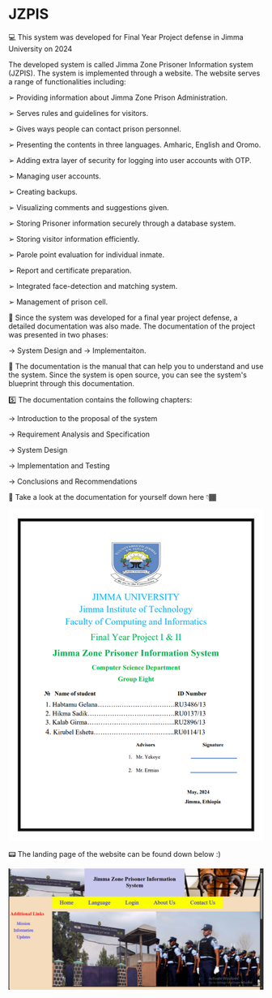 # JZPIS
💻 This system was developed for Final Year Project defense in Jimma University on 2024

The developed system is called Jimma Zone Prisoner Information system (JZPIS). The system 
is implemented through a website. The website serves a range of functionalities including:

➢ Providing information about Jimma Zone Prison Administration.

➢ Serves rules and guidelines for visitors.

➢ Gives ways people can contact prison personnel.

➢ Presenting the contents in three languages. Amharic, English and Oromo.

➢ Adding extra layer of security for logging into user accounts with OTP.

➢ Managing user accounts.

➢ Creating backups.

➢ Visualizing comments and suggestions given.

➢ Storing Prisoner information securely through a database system.

➢ Storing visitor information efficiently.

➢ Parole point evaluation for individual inmate.

➢ Report and certificate preparation.

➢ Integrated face-detection and matching system.

➢ Management of prison cell.

📕 Since the system was developed for a final year project defense, a detailed documentation was also made. The documentation of the project was presented in two phases: 

-> System Design and
-> Implementaiton. 

📑 The documentation is the manual that can help you to understand and use the system. Since the system is open source, you can see the system's blueprint through this documentation. 

5️⃣ The documentation contains the following chapters:

-> Introduction to the proposal of the system

-> Requirement Analysis and Specification

-> System Design

-> Implementation and Testing 

-> Conclusions and Recommendations

🧐 Take a look at the documentation for yourself down here 👇🏾

 <a href="https://github.com/Kirubel-Eshetu/jzpis/blob/main/frontend/pdf/JZPIS-documentation.pdf" referrerpolicy="no-referrer"><img src="https://github.com/Kirubel-Eshetu/media-repo/blob/main/jzpis-documentation.png" alt="JZPIS Documentation"></a>

 📟 The landing page of the website can be found down below :)

 <a href="https://github.com/Kirubel-Eshetu/jzpis"><img src="https://github.com/Kirubel-Eshetu/media-repo/blob/main/jzpis-landing.png" alt="JZPIS Landing Page"></a>


